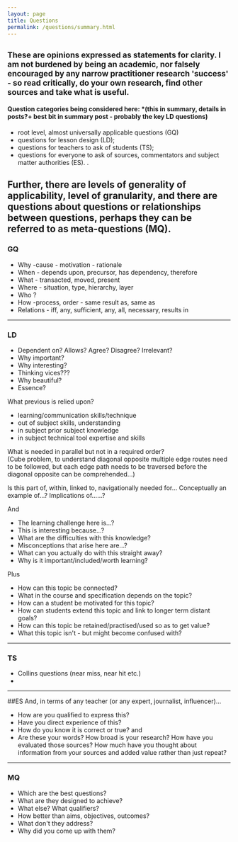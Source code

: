 ```yaml
---
layout: page
title: Questions
permalink: /questions/summary.html
---
```

<small>These are opinions expressed as statements for clarity. I am not burdened by being
an academic, nor falsely encouraged by any narrow practitioner research 'success' - 
so read critically, do your own research, find other sources and take what is useful. 
</small>
---
#### Question categories being considered here: *(this in summary, details in posts?+ best bit in summary post - probably the key LD questions)
- root level, almost universally applicable questions (GQ)
- questions for lesson design (LD);
- questions for teachers to ask of students (TS);
- questions for everyone to ask of sources, commentators and subject matter 
  authorities (ES).    .

Further, there are levels of generality of applicability, level of granularity, and there are questions about questions or 
relationships between questions, perhaps they can be referred to as meta-questions (MQ).
---
### GQ
- Why -cause - motivation - rationale
- When - depends upon, precursor, has dependency, therefore
- What - transacted, moved, present
- Where - situation, type, hierarchy, layer
- Who ?
- How -process, order - same result as, same as
- Relations - iff, any, sufficient, any, all, necessary, results in
---
### LD
- Dependent on?    Allows? Agree? Disagree? Irrelevant?
- Why important?
- Why interesting?                                                     
- Thinking vices???
- Why beautiful?
- Essence?

What previous is relied upon?
- learning/communication skills/technique
- out of subject skills, understanding
- in subject prior  subject knowledge
- in subject technical tool expertise and skills

What is needed in parallel but not in a required order?<br>
(Cube problem, to understand diagonal opposite multiple edge routes need to be 
followed, but each edge path needs to be traversed before the diagonal opposite can 
be comprehended...)

Is this part of, within, linked to, navigationally needed for...
Conceptually an example of...?
Implications of......?

And
- The learning challenge here is...?
- This is interesting because...?
- What are the difficulties with this knowledge?
- Misconceptions that arise here are...?
- What can you actually do with this straight away?
- Why is it important/included/worth learning?

 Plus
- How can this topic be connected?
- What in the course and specification depends on the topic?
- How can a student be motivated for this topic?
- How can students extend this topic and link to longer term distant goals?
- How can this topic be retained/practised/used so as to get value?
- What this topic isn't - but might become confused with?
---
### TS

- Collins questions (near miss, near hit etc.)
- 
---
##ES
And, in terms of any teacher (or any expert, journalist, influencer)...
- How are you qualified to express this?
- Have you direct experience of this?
- How do you know it is correct or true?
and
- Are these your words? How broad is your research? How have you evaluated those 
sources? How much have you thought about information from your sources and added 
value rather than just repeat?


-------------------------------------------------
 ### MQ 
- Which are the best questions?
- What are they designed to achieve?
- What else? What qualifiers?
- How better than aims, objectives, outcomes?
- What don't they address?
- Why did you come up with them?

